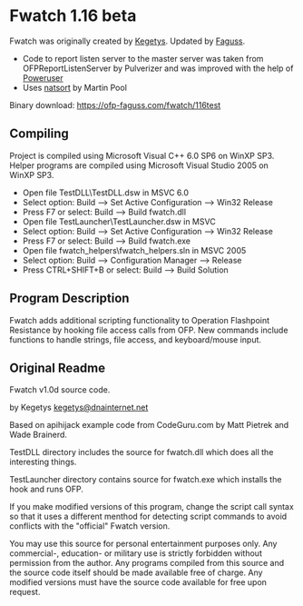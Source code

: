 # Fwatch 1.16 beta

Fwatch was originally created by [Kegetys](http://www.kegetys.fi/). Updated by [Faguss](https://ofp-faguss.com/).

* Code to report listen server to the master server was taken from OFPReportListenServer by Pulverizer and was improved with the help of [Poweruser](https://github.com/Poweruser)
* Uses [natsort](https://github.com/sourcefrog/natsort) by Martin Pool

Binary download: https://ofp-faguss.com/fwatch/116test

## Compiling

Project is compiled using Microsoft Visual C++ 6.0 SP6 on WinXP SP3. Helper programs are compiled using Microsoft Visual Studio 2005 on WinXP SP3.

* Open file TestDLL\TestDLL.dsw in MSVC 6.0
* Select option: Build --> Set Active Configuration --> Win32 Release
* Press F7 or select: Build --> Build fwatch.dll
* Open file TestLauncher\TestLauncher.dsw in MSVC
* Select option: Build --> Set Active Configuration --> Win32 Release
* Press F7 or select: Build --> Build fwatch.exe
* Open file fwatch_helpers\fwatch_helpers.sln in MSVC 2005
* Select option: Build --> Configuration Manager --> Release
* Press CTRL+SHIFT+B or select: Build --> Build Solution

## Program Description

Fwatch adds additional scripting functionality to Operation Flashpoint Resistance by hooking file access calls from OFP. New commands include functions to handle strings, file access, and keyboard/mouse input. 

## Original Readme

Fwatch v1.0d source code.

by Kegetys <kegetys@dnainternet.net>

Based on apihijack example code from CodeGuru.com by Matt Pietrek and Wade Brainerd. 



TestDLL directory includes the source for fwatch.dll which does all the interesting things.

TestLauncher directory contains source for fwatch.exe which installs the hook and runs OFP.



If you make modified versions of this program, change the script call syntax so that it uses a different menthod for detecting script commands to avoid conflicts with the "official" Fwatch version. 



You may use this source for personal entertainment purposes only. Any commercial-, education- or military use is strictly forbidden without permission from the author. Any programs compiled from this source and the source code itself should be made available free of charge. Any modified versions must have the source code available for free upon request.



